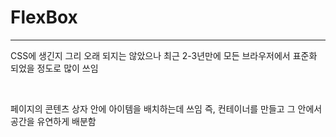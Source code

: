 # FlexBox

---

CSS에 생긴지 그리 오래 되지는 않았으나 최근 2-3년만에
모든 브라우저에서 표준화 되었을 정도로 많이 쓰임

<br />

페이지의 콘텐츠 상자 안에 아이템을 배치하는데 쓰임
즉, 컨테이너를 만들고 그 안에서 공간을 유연하게 배분함

